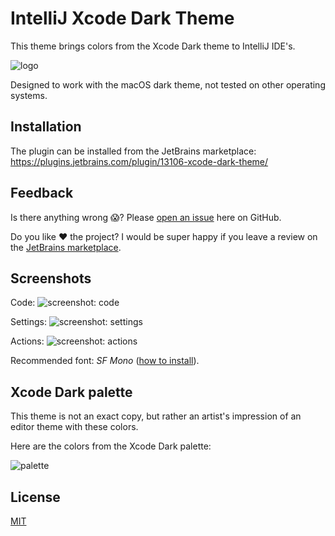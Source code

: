 # IntelliJ Xcode Dark Theme

This theme brings colors from the Xcode Dark theme to IntelliJ IDE's.

![logo](resources/META-INF/pluginIcon.svg)

Designed to work with the macOS dark theme, not tested on other operating systems.

## Installation

The plugin can be installed from the JetBrains marketplace:
https://plugins.jetbrains.com/plugin/13106-xcode-dark-theme/

## Feedback

Is there anything wrong 😱? Please [open an issue](https://github.com/antelle/intellij-xcode-dark-theme/issues/new)
 here on GitHub.  

Do you like ❤️ the project? I would be super happy if you leave a review on the
 [JetBrains marketplace](https://plugins.jetbrains.com/plugin/13106-xcode-dark-theme/).

## Screenshots

Code:
![screenshot: code](images/screenshot-code.png)

Settings:
![screenshot: settings](images/screenshot-settings.png)

Actions:
![screenshot: actions](images/screenshot-actions.png)

Recommended font: _SF Mono_
([how to install](https://medium.com/@shashikant.jagtap/getting-apples-sf-mono-font-in-macos-1de5183add84)).

## Xcode Dark palette

This theme is not an exact copy, but rather an artist's impression
of an editor theme with these colors.

Here are the colors from the Xcode Dark palette:

![palette](images/xcode-dark-palette.svg)

## License

[MIT](LICENSE)
